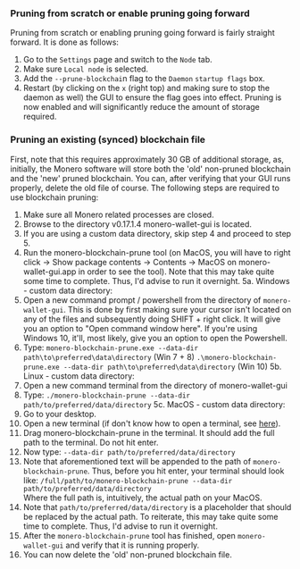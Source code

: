 ### Pruning from scratch or enable pruning going forward
Pruning from scratch or enabling pruning going forward is fairly straight forward. It is done as follows:
1. Go to the `Settings` page and switch to the `Node` tab.
2. Make sure `Local node` is selected.
3. Add the `--prune-blockchai`n flag to the `Daemon` `startup flags` box.
4. Restart (by clicking on the `x` (right top) and making sure to stop the daemon as well) the GUI to ensure the flag goes into effect.
Pruning is now enabled and will significantly reduce the amount of storage required.

### Pruning an existing (synced) blockchain file
First, note that this requires approximately 30 GB of additional storage, as, initially, the Monero software will store both the 'old' non-pruned blockchain and the 'new' pruned blockchain. You can, after verifying that your GUI runs properly, delete the old file of course. The following steps are required to use blockchain pruning:

1. Make sure all Monero related processes are closed.
2. Browse to the directory v0.17.1.4 monero-wallet-gui is located.
3. If you are using a custom data directory, skip step 4 and proceed to step 5.
4. Run the monero-blockchain-prune tool (on MacOS, you will have to right click -> Show package contents -> Contents -> MacOS on monero-wallet-gui.app in order to see the tool). Note that this may take quite some time to complete. Thus, I'd advise to run it overnight.
5a. Windows - custom data directory:
  1. Open a new command prompt / powershell from the directory of `monero-wallet-gui`. This is done by first making sure your cursor isn't located on any of the files and subsequently doing SHIFT + right click. It will give you an option to "Open command window here". If you're using Windows 10, it'll, most likely, give you an option to open the Powershell.
  2. Type:
    `monero-blockchain-prune.exe --data-dir path\to\preferred\data\directory` (Win 7 + 8)
    `.\monero-blockchain-prune.exe --data-dir path\to\preferred\data\directory` (Win 10)
5b. Linux - custom data directory:
  1. Open a new command terminal from the directory of monero-wallet-gui
  2. Type:
    `./monero-blockchain-prune --data-dir path/to/preferred/data/directory`
5c. MacOS - custom data directory:
  1. Go to your desktop.
  2. Open a new terminal (if don't know how to open a terminal, see [here](https://apple.stackexchange.com/a/256263)).
  3. Drag monero-blockchain-prune in the terminal. It should add the full path to the terminal. Do not hit enter.
  4. Now type:
    `--data-dir path/to/preferred/data/directory`
  5. Note that aforementioned text will be appended to the path of `monero-blockchain-prune`. Thus, before you hit enter, your terminal should look like:
    `/full/path/to/monero-blockchain-prune --data-dir path/to/preferred/data/directory`    
    Where the full path is, intuitively, the actual path on your MacOS.
6. Note that `path/to/preferred/data/directory` is a placeholder that should be replaced by the actual path. To reiterate, this may take quite some time to complete. Thus, I'd advise to run it overnight.
7. After the `monero-blockchain-prune` tool has finished, open `monero-wallet-gui` and verify that it is running properly.
8. You can now delete the 'old' non-pruned blockchain file.
